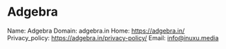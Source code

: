 
# Adgebra

Name: Adgebra
Domain: adgebra.in
Home: https://adgebra.in/
Privacy_policy: https://adgebra.in/privacy-policy/
Email: info@inuxu.media
